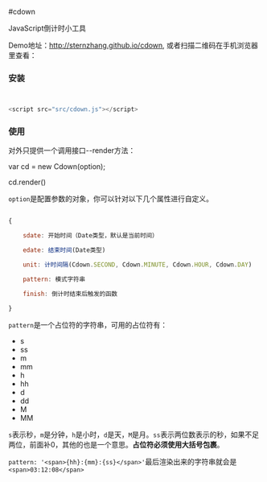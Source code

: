 #cdown

JavaScript倒计时小工具

Demo地址：http://sternzhang.github.io/cdown, 或者扫描二维码在手机浏览器里查看：


### 安装


```js


<script src="src/cdown.js"></script>


```

### 使用

对外只提供一个调用接口--render方法：

var cd = new Cdown(option);

cd.render()

`option`是配置参数的对象，你可以针对以下几个属性进行自定义。

```js

{

	sdate: 开始时间（Date类型，默认是当前时间）

	edate: 结束时间(Date类型)

	unit: 计时间隔(Cdown.SECOND, Cdown.MINUTE, Cdown.HOUR, Cdown.DAY)

	pattern: 模式字符串

	finish: 倒计时结束后触发的函数

}


```

`pattern`是一个占位符的字符串，可用的占位符有：

* s
* ss
* m
* mm
* h
* hh
* d
* dd
* M
* MM

`s`表示秒，`m`是分钟，`h`是小时，`d`是天，`M`是月。`ss`表示两位数表示的秒，如果不足两位，前面补0，其他的也是一个意思。**占位符必须使用大括号包裹**。

`pattern: '<span>{hh}:{mm}:{ss}</span>'`最后渲染出来的字符串就会是 `<span>03:12:08</span>`
